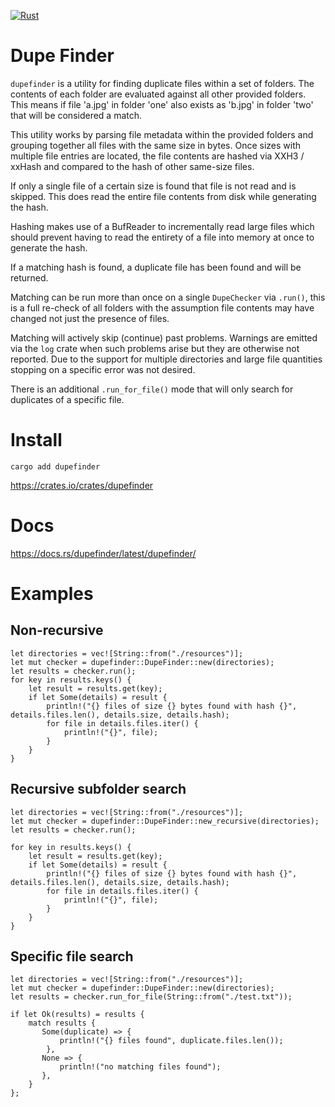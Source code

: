 [![Rust](https://github.com/vgo0/dupefinder/actions/workflows/rust.yml/badge.svg)](https://github.com/vgo0/dupefinder/actions/workflows/rust.yml)

# Dupe Finder
`dupefinder` is a utility for finding duplicate files within
a set of folders. The contents of each folder are evaluated against
all other provided folders. This means if file 'a.jpg' in folder 'one'
also exists as 'b.jpg' in folder 'two' that will be considered a match.

This utility works by parsing file metadata within the provided
folders and grouping together all files with the same size in bytes.
Once sizes with multiple file entries are located, the file contents are 
hashed via XXH3 / xxHash and compared to the hash of other same-size files.

If only a single file of a certain size is found that file is not read and is skipped.
This does read the entire file contents from disk while generating the hash.

Hashing makes use of a BufReader to incrementally read large files which should prevent having to read the entirety of a file into memory at once to generate the hash.

If a matching hash is found, a duplicate file has been found and will be returned.

Matching can be run more than once on a single `DupeChecker` via `.run()`, this is a full re-check
of all folders with the assumption file contents may have changed not just the presence of files.

Matching will actively skip (continue) past problems. Warnings are emitted via the `log` crate
when such problems arise but they are otherwise not reported. Due to the support for multiple directories
and large file quantities stopping on a specific error was not desired.

There is an additional `.run_for_file()` mode that will only search for duplicates of a specific file.

# Install
`cargo add dupefinder`

https://crates.io/crates/dupefinder

# Docs
https://docs.rs/dupefinder/latest/dupefinder/

# Examples
## Non-recursive
```
let directories = vec![String::from("./resources")];
let mut checker = dupefinder::DupeFinder::new(directories);
let results = checker.run();
for key in results.keys() {
    let result = results.get(key);
    if let Some(details) = result {
        println!("{} files of size {} bytes found with hash {}", details.files.len(), details.size, details.hash);
        for file in details.files.iter() {
            println!("{}", file);
        }
    }
}
```
## Recursive subfolder search
```
let directories = vec![String::from("./resources")];
let mut checker = dupefinder::DupeFinder::new_recursive(directories);
let results = checker.run();

for key in results.keys() {
    let result = results.get(key);
    if let Some(details) = result {
        println!("{} files of size {} bytes found with hash {}", details.files.len(), details.size, details.hash);
        for file in details.files.iter() {
            println!("{}", file);
        }
    }
}
```
## Specific file search
```
let directories = vec![String::from("./resources")];
let mut checker = dupefinder::DupeFinder::new(directories);
let results = checker.run_for_file(String::from("./test.txt"));

if let Ok(results) = results {
    match results {
       Some(duplicate) => {
           println!("{} files found", duplicate.files.len());
        },
       None => {
           println!("no matching files found");
       },
    }
};
```
